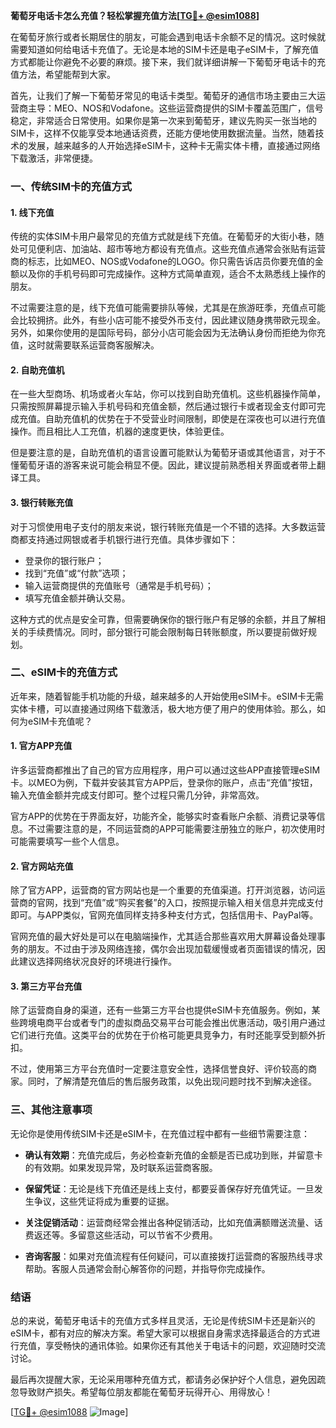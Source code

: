 **葡萄牙电话卡怎么充值？轻松掌握充值方法[[TG💪+ @esim1088](https://t.me/s/esim1088)]**

在葡萄牙旅行或者长期居住的朋友，可能会遇到电话卡余额不足的情况。这时候就需要知道如何给电话卡充值了。无论是本地的SIM卡还是电子eSIM卡，了解充值方式都能让你避免不必要的麻烦。接下来，我们就详细讲解一下葡萄牙电话卡的充值方法，希望能帮到大家。

首先，让我们了解一下葡萄牙常见的电话卡类型。葡萄牙的通信市场主要由三大运营商主导：MEO、NOS和Vodafone。这些运营商提供的SIM卡覆盖范围广，信号稳定，非常适合日常使用。如果你是第一次来到葡萄牙，建议先购买一张当地的SIM卡，这样不仅能享受本地通话资费，还能方便地使用数据流量。当然，随着技术的发展，越来越多的人开始选择eSIM卡，这种卡无需实体卡槽，直接通过网络下载激活，非常便捷。

### **一、传统SIM卡的充值方式**

#### **1. 线下充值**
传统的实体SIM卡用户最常见的充值方式就是线下充值。在葡萄牙的大街小巷，随处可见便利店、加油站、超市等地方都设有充值点。这些充值点通常会张贴有运营商的标志，比如MEO、NOS或Vodafone的LOGO。你只需告诉店员你要充值的金额以及你的手机号码即可完成操作。这种方式简单直观，适合不太熟悉线上操作的朋友。

不过需要注意的是，线下充值可能需要排队等候，尤其是在旅游旺季，充值点可能会比较拥挤。此外，有些小店可能不接受外币支付，因此建议随身携带欧元现金。另外，如果你使用的是国际号码，部分小店可能会因为无法确认身份而拒绝为你充值，这时就需要联系运营商客服解决。

#### **2. 自助充值机**
在一些大型商场、机场或者火车站，你可以找到自助充值机。这些机器操作简单，只需按照屏幕提示输入手机号码和充值金额，然后通过银行卡或者现金支付即可完成充值。自助充值机的优势在于不受营业时间限制，即使是在深夜也可以进行充值操作。而且相比人工充值，机器的速度更快，体验更佳。

但是要注意的是，自助充值机的语言设置可能默认为葡萄牙语或其他语言，对于不懂葡萄牙语的游客来说可能会稍显不便。因此，建议提前熟悉相关界面或者带上翻译工具。

#### **3. 银行转账充值**
对于习惯使用电子支付的朋友来说，银行转账充值是一个不错的选择。大多数运营商都支持通过网银或者手机银行进行充值。具体步骤如下：

- 登录你的银行账户；
- 找到“充值”或“付款”选项；
- 输入运营商提供的充值账号（通常是手机号码）；
- 填写充值金额并确认交易。

这种方式的优点是安全可靠，但需要确保你的银行账户有足够的余额，并且了解相关的手续费情况。同时，部分银行可能会限制每日转账额度，所以要提前做好规划。

### **二、eSIM卡的充值方式**

近年来，随着智能手机功能的升级，越来越多的人开始使用eSIM卡。eSIM卡无需实体卡槽，可以直接通过网络下载激活，极大地方便了用户的使用体验。那么，如何为eSIM卡充值呢？

#### **1. 官方APP充值**
许多运营商都推出了自己的官方应用程序，用户可以通过这些APP直接管理eSIM卡。以MEO为例，下载并安装其官方APP后，登录你的账户，点击“充值”按钮，输入充值金额并完成支付即可。整个过程只需几分钟，非常高效。

官方APP的优势在于界面友好，功能齐全，能够实时查看账户余额、消费记录等信息。不过需要注意的是，不同运营商的APP可能需要注册独立的账户，初次使用时可能需要填写一些个人信息。

#### **2. 官方网站充值**
除了官方APP，运营商的官方网站也是一个重要的充值渠道。打开浏览器，访问运营商的官网，找到“充值”或“购买套餐”的入口，按照提示输入相关信息并完成支付即可。与APP类似，官网充值同样支持多种支付方式，包括信用卡、PayPal等。

官网充值的最大好处是可以在电脑端操作，尤其适合那些喜欢用大屏幕设备处理事务的朋友。不过由于涉及网络连接，偶尔会出现加载缓慢或者页面错误的情况，因此建议选择网络状况良好的环境进行操作。

#### **3. 第三方平台充值**
除了运营商自身的渠道，还有一些第三方平台也提供eSIM卡充值服务。例如，某些跨境电商平台或者专门的虚拟商品交易平台可能会推出优惠活动，吸引用户通过它们进行充值。这类平台的优势在于价格可能更具竞争力，有时还能享受到额外折扣。

不过，使用第三方平台充值时一定要注意安全性，选择信誉良好、评价较高的商家。同时，了解清楚充值后的售后服务政策，以免出现问题时找不到解决途径。

### **三、其他注意事项**

无论你是使用传统SIM卡还是eSIM卡，在充值过程中都有一些细节需要注意：

- **确认有效期**：充值完成后，务必检查新充值的金额是否已成功到账，并留意卡的有效期。如果发现异常，及时联系运营商客服。
  
- **保留凭证**：无论是线下充值还是线上支付，都要妥善保存好充值凭证。一旦发生争议，这些凭证将成为重要的证据。

- **关注促销活动**：运营商经常会推出各种促销活动，比如充值满额赠送流量、话费返还等。多留意这些活动，可以节省不少费用。

- **咨询客服**：如果对充值流程有任何疑问，可以直接拨打运营商的客服热线寻求帮助。客服人员通常会耐心解答你的问题，并指导你完成操作。

### **结语**

总的来说，葡萄牙电话卡的充值方式多样且灵活，无论是传统SIM卡还是新兴的eSIM卡，都有对应的解决方案。希望大家可以根据自身需求选择最适合的方式进行充值，享受畅快的通讯体验。如果你还有其他关于电话卡的问题，欢迎随时交流讨论。

最后再次提醒大家，无论采用哪种充值方式，都请务必保护好个人信息，避免因疏忽导致财产损失。希望每位朋友都能在葡萄牙玩得开心、用得放心！

[[TG💪+ @esim1088](https://t.me/s/esim1088) ![Image](https://i.postimg.cc/4NQfJmqS/Snipaste-2025-05-13-00-14-12.png)]